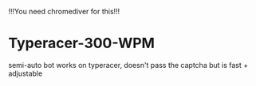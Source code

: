 !!!You need chromediver for this!!!
# Typeracer-300-WPM
semi-auto bot works on typeracer, doesn't pass the captcha but is fast + adjustable
